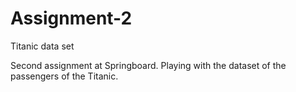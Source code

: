 # Assignment-2
Titanic data set

Second assignment at Springboard. Playing with the dataset of the passengers of the Titanic.
